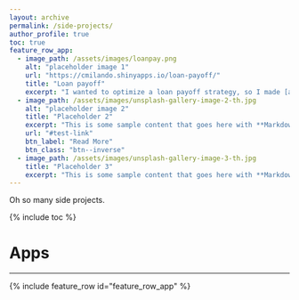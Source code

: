```yaml
---
layout: archive
permalink: /side-projects/
author_profile: true
toc: true
feature_row_app:
  - image_path: /assets/images/loanpay.png
    alt: "placeholder image 1"
    url: "https://cmilando.shinyapps.io/loan-payoff/"
    title: "Loan payoff"
    excerpt: "I wanted to optimize a loan payoff strategy, so I made [an R shiny app](https://cmilando.shinyapps.io/loan-payoff/)."
  - image_path: /assets/images/unsplash-gallery-image-2-th.jpg
    alt: "placeholder image 2"
    title: "Placeholder 2"
    excerpt: "This is some sample content that goes here with **Markdown** formatting."
    url: "#test-link"
    btn_label: "Read More"
    btn_class: "btn--inverse"
  - image_path: /assets/images/unsplash-gallery-image-3-th.jpg
    title: "Placeholder 3"
    excerpt: "This is some sample content that goes here with **Markdown** formatting."
---
```


Oh so many side projects.

{% include toc %}
<br>

# Apps
___
{% include feature_row id="feature_row_app" %}
